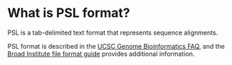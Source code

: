 # What is PSL format?
<!-- pombase_categories: Data submission and formats -->

PSL is a tab-delimited text format that represents sequence alignments.

PSL format is described in the [UCSC Genome Bioinformatics FAQ](http://genome.ucsc.edu/FAQ/FAQformat.html#format2), and the [Broad Institute file format guide](http://www.broadinstitute.org/software/igv/node/171) provides
additional information.

